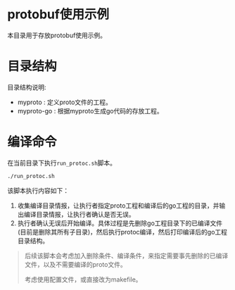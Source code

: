 protobuf使用示例
=====

本目录用于存放protobuf使用示例。

# 目录结构
目录结构说明:

- myproto : 定义proto文件的工程。
- myproto-go : 根据myproto生成go代码的存放工程。

# 编译命令
在当前目录下执行`run_protoc.sh`脚本。
```sh
./run_protoc.sh
```

该脚本执行内容如下：
1. 收集编译目录情报，让执行者指定proto工程和编译后的go工程的目录，并输出编译目录情报，让执行者确认是否无误。
2. 执行者确认无误后开始编译。具体过程是先删除go工程目录下的已编译文件(目前是删除其所有子目录)，然后执行protoc编译，然后打印编译后的go工程目录结构。

> 后续该脚本会考虑加入删除条件、编译条件，来指定需要事先删除的已编译文件，以及不需要编译的proto文件。
> 
> 考虑使用配置文件，或直接改为makefile。
